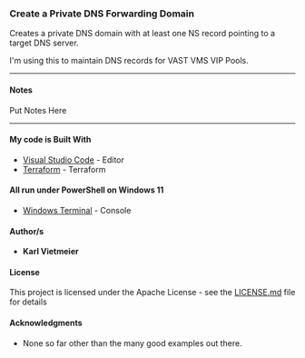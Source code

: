 ### Create a Private DNS Forwarding Domain

Creates a private DNS domain with at least one NS record pointing to a target DNS server.

I'm using this to maintain DNS records for VAST VMS VIP Pools.

---

#### Notes

Put Notes Here

---

#### My code is Built With

* [Visual Studio Code](https://code.visualstudio.com/) - Editor
* [Terraform](https://www.terraform.io/) - Terraform

#### All run under PowerShell on Windows 11

* [Windows Terminal](https://docs.microsoft.com/en-us/windows/terminal/) - Console

#### Author/s

* **Karl Vietmeier**

#### License

This project is licensed under the Apache License - see the [LICENSE.md](LICENSE.md) file for details

#### Acknowledgments

* None so far other than the many good examples out there.
